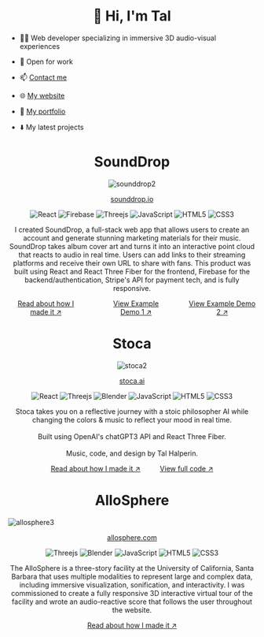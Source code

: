 <h1 align="center">👋 Hi, I'm Tal</h1>

- 👨‍💻 Web developer specializing in immersive 3D audio-visual experiences

- 👐 Open for work

- :mailbox: <a href="mailto:tal9110@gmail.com">Contact me</a>

- 🌐 <a href="https://talhalperin.com">My website</a>

- 📁 <a href="https://projects.talhalperin.com">My portfolio</a>


- ⬇️ My latest projects

<h1 align="center">SoundDrop</h1>

<div align="center">
  
  ![sounddrop2](https://user-images.githubusercontent.com/9994843/211498263-b6346951-9bfa-412d-8544-d0dd4ca6c9ac.gif)  
  
</div>
  
<div align="center">

<a href="https://sounddrop.io">sounddrop.io</a>

</div>

<div align="center">

![React](https://img.shields.io/badge/react-%2320232a.svg?style=for-the-badge&logo=react&logoColor=%2361DAFB)
![Firebase](https://img.shields.io/badge/Firebase-039BE5?style=for-the-badge&logo=Firebase&logoColor=white)
![Threejs](https://img.shields.io/badge/threejs-black?style=for-the-badge&logo=three.js&logoColor=white)
![JavaScript](https://img.shields.io/badge/javascript-%23323330.svg?style=for-the-badge&logo=javascript&logoColor=%23F7DF1E)
![HTML5](https://img.shields.io/badge/html5-%23E34F26.svg?style=for-the-badge&logo=html5&logoColor=white)
![CSS3](https://img.shields.io/badge/css3-%231572B6.svg?style=for-the-badge&logo=css3&logoColor=white)

</div>

<p align="center">I created SoundDrop, a full-stack web app that allows users to create an account and generate stunning marketing materials for their music. SoundDrop takes album cover art and turns it into an interactive point cloud that reacts to audio in real time. Users can add links to their streaming platforms and receive their own URL to share with fans. This product was built using React and React Three Fiber for the frontend, Firebase for the backend/authentication, Stripe's API for payment tech, and is fully responsive.</p>

<div align="center" style="display: flex; justify-content: center; gap: 40px;">
  <a href="https://projects.talhalperin.com/projects/sounddrop">Read about how I made it ↗</a>
  <a href="https://sounddrop.io/halp-let-it-happen">View Example Demo 1 ↗</a>
  <a href="https://sounddrop.io/halp-let-it-happen*">View Example Demo 2 ↗</a>
</div>


<h1 align="center">Stoca</h1>

<div align="center">

<!-- <img width="640" alt="Screenshot 2023-01-09 at 5 04 57 PM" src="https://user-images.githubusercontent.com/9994843/211439375-8aca96c0-d14c-4ede-a8a7-c817cfaf7f2a.png"> -->
![stoca2](https://user-images.githubusercontent.com/9994843/211513529-36a18556-656b-46fb-ac73-2023ad0c4661.gif)

</div>

<div align="center">

<a href="https://stoca.ai">stoca.ai</a>
</div>


<div align="center">

![React](https://img.shields.io/badge/react-%2320232a.svg?style=for-the-badge&logo=react&logoColor=%2361DAFB)
![Threejs](https://img.shields.io/badge/threejs-black?style=for-the-badge&logo=three.js&logoColor=white)
![Blender](https://img.shields.io/badge/blender-%23F5792A.svg?style=for-the-badge&logo=blender&logoColor=white)
![JavaScript](https://img.shields.io/badge/javascript-%23323330.svg?style=for-the-badge&logo=javascript&logoColor=%23F7DF1E)
![HTML5](https://img.shields.io/badge/html5-%23E34F26.svg?style=for-the-badge&logo=html5&logoColor=white)
![CSS3](https://img.shields.io/badge/css3-%231572B6.svg?style=for-the-badge&logo=css3&logoColor=white)

</div>

<p align="center">
  Stoca takes you on a reflective journey with a stoic philosopher AI while changing the colors & music to reflect your mood in real time.
  <br /><br />
  Built using OpenAI's chatGPT3 API and React Three Fiber.
  <br /><br />
  Music, code, and design by Tal Halperin.
</p>

<div align="center" style="display: flex; justify-content: center; gap: 40px;">
  <a href="https://projects.talhalperin.com/projects/stoca">Read about how I made it ↗</a>
  <a href="https://github.com/tal9110/stoca">View full code ↗</a>
</div>


<h1 align="center">AlloSphere</h1>

  
![allosphere3](https://user-images.githubusercontent.com/9994843/211492522-ffc8ae96-d22f-4e13-a352-b8e38c77c367.gif) 
  
<div align="center">

<a href="https://allosphere.com">allosphere.com</a>

</div>

<div align="center">

![Threejs](https://img.shields.io/badge/threejs-black?style=for-the-badge&logo=three.js&logoColor=white)
![Blender](https://img.shields.io/badge/blender-%23F5792A.svg?style=for-the-badge&logo=blender&logoColor=white)
![JavaScript](https://img.shields.io/badge/javascript-%23323330.svg?style=for-the-badge&logo=javascript&logoColor=%23F7DF1E)
![HTML5](https://img.shields.io/badge/html5-%23E34F26.svg?style=for-the-badge&logo=html5&logoColor=white)
![CSS3](https://img.shields.io/badge/css3-%231572B6.svg?style=for-the-badge&logo=css3&logoColor=white)

</div>

<p align="center">The AlloSphere is a three-story facility at the University of California, Santa Barbara that uses multiple modalities to represent large and complex data, including immersive visualization, sonification, and interactivity. I was commissioned to create a fully responsive 3D interactive virtual tour of the facility and wrote an audio-reactive score that follows the user throughout the website.</p>

<div align="center" style="display: flex; justify-content: center; gap: 40px;">
  <a href="https://projects.talhalperin.com/projects/allosphere">Read about how I made it ↗</a>
</div>
